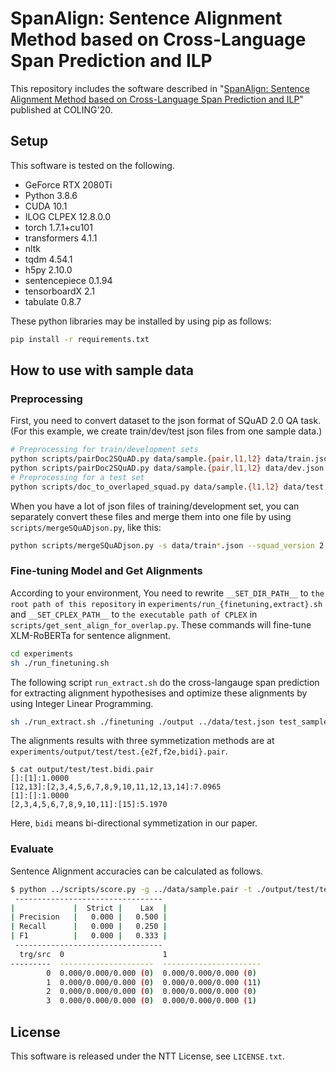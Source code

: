 # SpanAlign: Sentence Alignment Method based on Cross-Language Span Prediction and ILP
This repository includes the software described in "[SpanAlign: Sentence Alignment Method based on Cross-Language Span Prediction and ILP](https://www.aclweb.org/anthology/2020.coling-main.418/)" published at COLING'20.

## Setup
This software is tested on the following.
* GeForce RTX 2080Ti
* Python 3.8.6
* CUDA 10.1
* ILOG CLPEX 12.8.0.0
* torch 1.7.1+cu101
* transformers 4.1.1
* nltk
* tqdm 4.54.1
* h5py 2.10.0
* sentencepiece 0.1.94
* tensorboardX 2.1
* tabulate 0.8.7

These python libraries may be installed by using pip as follows:
```sh
pip install -r requirements.txt
```

## How to use with sample data
### Preprocessing
First, you need to convert dataset to the json format of SQuAD 2.0 QA task. (For this example, we create train/dev/test json files from one sample data.)
```sh
# Preprocessing for train/development sets
python scripts/pairDoc2SQuAD.py data/sample.{pair,l1,l2} data/train.json train
python scripts/pairDoc2SQuAD.py data/sample.{pair,l1,l2} data/dev.json dev
# Preprocessing for a test set
python scripts/doc_to_overlaped_squad.py data/sample.{l1,l2} data/test.json -t test
```

When you have a lot of json files of training/development set, you can separately convert these files and merge them into one file by using `scripts/mergeSQuADjson.py`, like this:
```sh
python scripts/mergeSQuADjson.py -s data/train*.json --squad_version 2.0 data/train.json
```

### Fine-tuning Model and Get Alignments
According to your environment, You need to rewrite `__SET_DIR_PATH__` to `the root path of this repository` in `experiments/run_{finetuning,extract}.sh` and `__SET_CPLEX_PATH__` to `the executable path of CPLEX` in `scripts/get_sent_align_for_overlap.py`.
These commands will fine-tune XLM-RoBERTa for sentence alignment.
```sh
cd experiments
sh ./run_finetuning.sh
```

The following script `run_extract.sh` do the cross-langauge span prediction for extracting alignment hypothesises and optimize these alignments by using Integer Linear Programming.
```sh
sh ./run_extract.sh ./finetuning ./output ../data/test.json test_sample
```

The alignments results with three symmetization methods are at `experiments/output/test/test.{e2f,f2e,bidi}.pair`.
```shell
$ cat output/test/test.bidi.pair
[]:[1]:1.0000
[12,13]:[2,3,4,5,6,7,8,9,10,11,12,13,14]:7.0965
[1]:[]:1.0000
[2,3,4,5,6,7,8,9,10,11]:[15]:5.1970
```

Here, `bidi` means bi-directional symmetization in our paper.

### Evaluate
Sentence Alignment accuracies can be calculated as follows.
```sh
$ python ../scripts/score.py -g ../data/sample.pair -t ./output/test/test.bidi.pair
 ---------------------------------
|             |  Strict |    Lax  |
| Precision   |   0.000 |   0.500 |
| Recall      |   0.000 |   0.250 |
| F1          |   0.000 |   0.333 |
 ---------------------------------
  trg/src  0                      1
---------  ---------------------  ----------------------
        0  0.000/0.000/0.000 (0)  0.000/0.000/0.000 (0)
        1  0.000/0.000/0.000 (0)  0.000/0.000/0.000 (11)
        2  0.000/0.000/0.000 (0)  0.000/0.000/0.000 (0)
        3  0.000/0.000/0.000 (0)  0.000/0.000/0.000 (1)
```

## License
This software is released under the NTT License, see `LICENSE.txt`.
